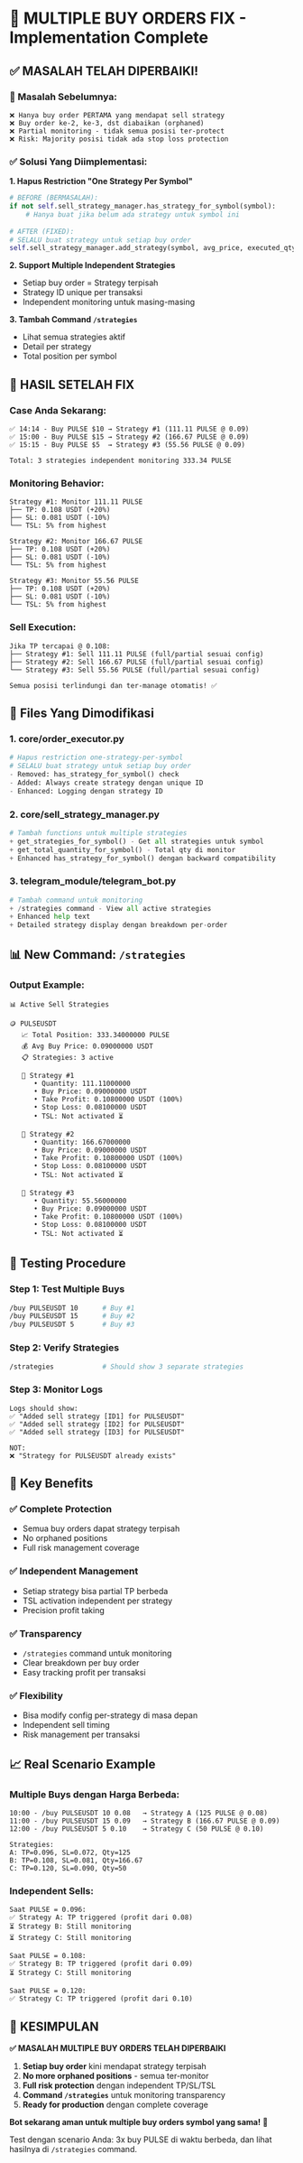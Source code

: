 # 🔧 MULTIPLE BUY ORDERS FIX - Implementation Complete

## ✅ **MASALAH TELAH DIPERBAIKI!**

### **🚨 Masalah Sebelumnya:**
```
❌ Hanya buy order PERTAMA yang mendapat sell strategy
❌ Buy order ke-2, ke-3, dst diabaikan (orphaned)
❌ Partial monitoring - tidak semua posisi ter-protect
❌ Risk: Majority posisi tidak ada stop loss protection
```

### **✅ Solusi Yang Diimplementasi:**

**1. Hapus Restriction "One Strategy Per Symbol"**
```python
# BEFORE (BERMASALAH):
if not self.sell_strategy_manager.has_strategy_for_symbol(symbol):
    # Hanya buat jika belum ada strategy untuk symbol ini
    
# AFTER (FIXED):
# SELALU buat strategy untuk setiap buy order
self.sell_strategy_manager.add_strategy(symbol, avg_price, executed_qty)
```

**2. Support Multiple Independent Strategies**
- Setiap buy order = Strategy terpisah
- Strategy ID unique per transaksi
- Independent monitoring untuk masing-masing

**3. Tambah Command `/strategies`**
- Lihat semua strategies aktif
- Detail per strategy
- Total position per symbol

## 🎯 **HASIL SETELAH FIX**

### **Case Anda Sekarang:**
```
✅ 14:14 - Buy PULSE $10 → Strategy #1 (111.11 PULSE @ 0.09)
✅ 15:00 - Buy PULSE $15 → Strategy #2 (166.67 PULSE @ 0.09) 
✅ 15:15 - Buy PULSE $5  → Strategy #3 (55.56 PULSE @ 0.09)

Total: 3 strategies independent monitoring 333.34 PULSE
```

### **Monitoring Behavior:**
```
Strategy #1: Monitor 111.11 PULSE
├── TP: 0.108 USDT (+20%)
├── SL: 0.081 USDT (-10%)
└── TSL: 5% from highest

Strategy #2: Monitor 166.67 PULSE  
├── TP: 0.108 USDT (+20%)
├── SL: 0.081 USDT (-10%)
└── TSL: 5% from highest

Strategy #3: Monitor 55.56 PULSE
├── TP: 0.108 USDT (+20%)
├── SL: 0.081 USDT (-10%)
└── TSL: 5% from highest
```

### **Sell Execution:**
```
Jika TP tercapai @ 0.108:
├── Strategy #1: Sell 111.11 PULSE (full/partial sesuai config)
├── Strategy #2: Sell 166.67 PULSE (full/partial sesuai config)
└── Strategy #3: Sell 55.56 PULSE (full/partial sesuai config)

Semua posisi terlindungi dan ter-manage otomatis! ✅
```

## 🔧 **Files Yang Dimodifikasi**

### **1. core/order_executor.py**
```python
# Hapus restriction one-strategy-per-symbol
# SELALU buat strategy untuk setiap buy order
- Removed: has_strategy_for_symbol() check
- Added: Always create strategy dengan unique ID
- Enhanced: Logging dengan strategy ID
```

### **2. core/sell_strategy_manager.py**
```python
# Tambah functions untuk multiple strategies
+ get_strategies_for_symbol() - Get all strategies untuk symbol
+ get_total_quantity_for_symbol() - Total qty di monitor
+ Enhanced has_strategy_for_symbol() dengan backward compatibility
```

### **3. telegram_module/telegram_bot.py**
```python
# Tambah command untuk monitoring
+ /strategies command - View all active strategies
+ Enhanced help text
+ Detailed strategy display dengan breakdown per-order
```

## 📊 **New Command: `/strategies`**

### **Output Example:**
```
📊 Active Sell Strategies

🪙 PULSEUSDT
   📈 Total Position: 333.34000000 PULSE
   💰 Avg Buy Price: 0.09000000 USDT  
   📋 Strategies: 3 active

   🔸 Strategy #1
      • Quantity: 111.11000000
      • Buy Price: 0.09000000 USDT
      • Take Profit: 0.10800000 USDT (100%)
      • Stop Loss: 0.08100000 USDT
      • TSL: Not activated ⏳

   🔸 Strategy #2  
      • Quantity: 166.67000000
      • Buy Price: 0.09000000 USDT
      • Take Profit: 0.10800000 USDT (100%)
      • Stop Loss: 0.08100000 USDT
      • TSL: Not activated ⏳

   🔸 Strategy #3
      • Quantity: 55.56000000
      • Buy Price: 0.09000000 USDT
      • Take Profit: 0.10800000 USDT (100%)
      • Stop Loss: 0.08100000 USDT  
      • TSL: Not activated ⏳
```

## 🧪 **Testing Procedure**

### **Step 1: Test Multiple Buys**
```bash
/buy PULSEUSDT 10      # Buy #1
/buy PULSEUSDT 15      # Buy #2  
/buy PULSEUSDT 5       # Buy #3
```

### **Step 2: Verify Strategies**
```bash
/strategies            # Should show 3 separate strategies
```

### **Step 3: Monitor Logs**
```
Logs should show:
✅ "Added sell strategy [ID1] for PULSEUSDT"
✅ "Added sell strategy [ID2] for PULSEUSDT"  
✅ "Added sell strategy [ID3] for PULSEUSDT"

NOT:
❌ "Strategy for PULSEUSDT already exists"
```

## 🎯 **Key Benefits**

### **✅ Complete Protection**
- Semua buy orders dapat strategy terpisah
- No orphaned positions
- Full risk management coverage

### **✅ Independent Management**  
- Setiap strategy bisa partial TP berbeda
- TSL activation independent per strategy
- Precision profit taking

### **✅ Transparency**
- `/strategies` command untuk monitoring
- Clear breakdown per buy order
- Easy tracking profit per transaksi

### **✅ Flexibility**
- Bisa modify config per-strategy di masa depan
- Independent sell timing
- Risk management per transaksi

## 📈 **Real Scenario Example**

### **Multiple Buys dengan Harga Berbeda:**
```
10:00 - /buy PULSEUSDT 10 0.08   → Strategy A (125 PULSE @ 0.08)
11:00 - /buy PULSEUSDT 15 0.09   → Strategy B (166.67 PULSE @ 0.09)  
12:00 - /buy PULSEUSDT 5 0.10    → Strategy C (50 PULSE @ 0.10)

Strategies:
A: TP=0.096, SL=0.072, Qty=125
B: TP=0.108, SL=0.081, Qty=166.67
C: TP=0.120, SL=0.090, Qty=50
```

### **Independent Sells:**
```
Saat PULSE = 0.096:
✅ Strategy A: TP triggered (profit dari 0.08)
⏳ Strategy B: Still monitoring  
⏳ Strategy C: Still monitoring

Saat PULSE = 0.108:
✅ Strategy B: TP triggered (profit dari 0.09)
⏳ Strategy C: Still monitoring

Saat PULSE = 0.120:
✅ Strategy C: TP triggered (profit dari 0.10)
```

## 🏁 **KESIMPULAN**

**✅ MASALAH MULTIPLE BUY ORDERS TELAH DIPERBAIKI**

1. **Setiap buy order** kini mendapat strategy terpisah
2. **No more orphaned positions** - semua ter-monitor
3. **Full risk protection** dengan independent TP/SL/TSL
4. **Command `/strategies`** untuk monitoring transparency
5. **Ready for production** dengan complete coverage

**Bot sekarang aman untuk multiple buy orders symbol yang sama!** 🚀

Test dengan scenario Anda: 3x buy PULSE di waktu berbeda, dan lihat hasilnya di `/strategies` command.
